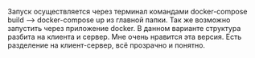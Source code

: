 Запуск осуществляется через терминал командами docker-compose build --> docker-compose up из главной папки. Так же возможно запустить через приложение docker. В данном варианте структура разбита на клиента и сервер. Мне очень нравится эта версия. Есть разделение на клиент-сервер, всё прозрачно и понятно.
